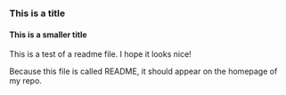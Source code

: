 ### This is a title

#### This is a smaller title

This is a test of a readme file. I hope it looks nice!

Because this file is called README, it should appear on the homepage of my repo.
